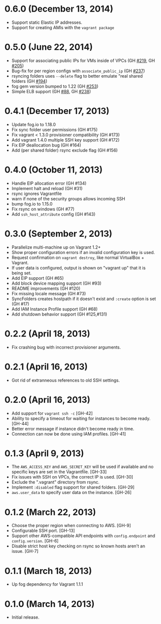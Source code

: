 # 0.6.0 (December 13, 2014)

* Support static Elastic IP addresses.
* Support for creating AMIs with the `vagrant package`

# 0.5.0 (June 22, 2014)

* Support for associating public IPs for VMs inside of VPCs (GH
  [#219](https://github.com/mitchellh/vagrant-aws/pull/219), GH
  [#205](https://github.com/mitchellh/vagrant-aws/issues/205))
* Bug-fix for per region configs with `associate_public_ip` (GH
  [#237](https://github.com/mitchellh/vagrant-aws/pull/237))
* rsyncing folders uses `--delete` flag to better emulate "real shared folders
  (GH [#194](https://github.com/mitchellh/vagrant-aws/pull/194))
* fog gem version bumped to 1.22 (GH [#253](https://github.com/mitchellh/vagrant-aws/pull/253))
* Simple ELB support (GH [#88](https://github.com/mitchellh/vagrant-aws/pull/88),
  GH [#238](https://github.com/mitchellh/vagrant-aws/pull/238))

# 0.4.1 (December 17, 2013)

* Update fog.io to 1.18.0
* Fix sync folder user permissions (GH #175)
* Fix vagrant < 1.3.0 provisioner compatibility (GH #173)
* Add vagrant 1.4.0 multiple SSH key support (GH #172)
* Fix EIP deallocation bug (GH #164)
* Add (per shared folder) rsync exclude flag (GH #156)

# 0.4.0 (October 11, 2013)

* Handle EIP allocation error (GH #134)
* Implement halt and reload (GH #31)
* rsync ignores Vagrantfile
* warn if none of the security groups allows incoming SSH
* bump fog.io to 1.15.0
* Fix rsync on windows (GH #77)
* Add `ssh_host_attribute` config (GH #143)

# 0.3.0 (September 2, 2013)

* Parallelize multi-machine up on Vagrant 1.2+
* Show proper configuration errors if an invalid configuration key
  is used.
* Request confirmation on `vagrant destroy`, like normal VirtualBox + Vagrant.
* If user data is configured, output is shown on "vagrant up" that
  it is being set.
* Add EIP support (GH #65)
* Add block device mapping support (GH #93)
* README improvements (GH #120)
* Fix missing locale message (GH #73)
* SyncFolders creates hostpath if it doesn't exist and `:create` option is set (GH #17)
* Add IAM Instance Profile support (GH #68)
* Add shutdown behavior support (GH #125,#131)

# 0.2.2 (April 18, 2013)

* Fix crashing bug with incorrect provisioner arguments.

# 0.2.1 (April 16, 2013)

* Got rid of extranneous references to old SSH settings.

# 0.2.0 (April 16, 2013)

* Add support for `vagrant ssh -c` [GH-42]
* Ability to specify a timeout for waiting for instances to become ready. [GH-44]
* Better error message if instance didn't become ready in time.
* Connection can now be done using IAM profiles. [GH-41]

# 0.1.3 (April 9, 2013)

* The `AWS_ACCESS_KEY` and `AWS_SECRET_KEY` will be used if available
  and no specific keys are set in the Vagrantfile. [GH-33]
* Fix issues with SSH on VPCs, the correct IP is used. [GH-30]
* Exclude the ".vagrant" directory from rsync.
* Implement `:disabled` flag support for shared folders. [GH-29]
* `aws.user_data` to specify user data on the instance. [GH-26]

# 0.1.2 (March 22, 2013)

* Choose the proper region when connecting to AWS. [GH-9]
* Configurable SSH port. [GH-13]
* Support other AWS-compatible API endpoints with `config.endpoint`
  and `config.version`. [GH-6]
* Disable strict host key checking on rsync so known hosts aren't an issue. [GH-7]

# 0.1.1 (March 18, 2013)

* Up fog dependency for Vagrant 1.1.1

# 0.1.0 (March 14, 2013)

* Initial release.
